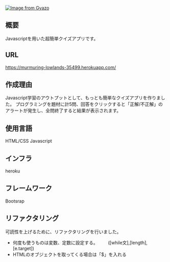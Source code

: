 [![Image from Gyazo](https://i.gyazo.com/bfeba149dd7ccddd162a8b966bf64978.gif)](https://gyazo.com/bfeba149dd7ccddd162a8b966bf64978)

## 概要
Javascriptを用いた超簡単クイズアプリです。</br>

## URL
https://murmuring-lowlands-35499.herokuapp.com/

## 作成理由
Javascript学習のアウトプットとして、もっとも簡単なクイズアプリを作りました。
プログラミングを題材に計5問、回答をクリックすると「正解/不正解」のアラートが発生し、全問終了すると結果が表示されます。

## 使用言語
HTML/CSS
Javascript

## インフラ
heroku

## フレームワーク
Bootsrap

## リファクタリング
可読性を上げるために、リファクタリングを行いました。</br>
* 何度も使うものは変数、定数に設定する。
　　([while文],[length],[e.target])
* HTMLのオブジェクトを取ってくる場合は「$」を入れる

